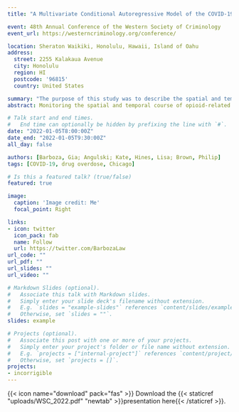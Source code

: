```yaml
---
title: "A Multivariate Conditional Autoregressive Model of the COVID-19, Opioid and Gun Violence Syndemic"

event: 48th Annual Conference of the Western Society of Criminology
event_url: https://westerncriminology.org/conference/

location: Sheraton Waikiki, Honolulu, Hawaii, Island of Oahu
address:
  street: 2255 Kalakaua Avenue
  city: Honolulu
  region: HI
  postcode: '96815'
  country: United States

summary: "The purpose of this study was to describe the spatial and temporal dynamics of overdose death relative risk using a 4-week interval over a span of 5-months following the implementation of the COVID-19 lockdown in the city of Chicago, Illinois."
abstract: Monitoring the spatial and temporal course of opioid-related drug overdose mortality is a key public  health determinant. Despite previous studies exploring the evolution of drug overdose fatalities  following the stay-at-home mandates during the COVID-19 pandemic, little is known about the spatiotemporal dynamics that mitigation efforts had on overdose deaths. The purpose of this study was  to describe the spatial and temporal dynamics of overdose death relative risk using a 4-week interval over a span of 5-months following the implementation of the COVID-19 lockdown in the city of  Chicago, Illinois. A Bayesian space time model was used to produce posterior risk estimates and  exceedance probabilities of opioid-related overdose deaths controlling for measures of area level  deprivation and stay-at-home mandates. We found that area-level temporal risk and inequalities in  drug overdose mortality increased significantly in the initial months of the pandemic. We further found  that a change from the most to least deprived area increased the relative risk of a drug overdose risk by  44.5%. The social distancing index measuring the proportion of persons who stayed at home in each census block group was not associated with drug overdose mortality. We conclude by highlighting the importance of contextualizing the spatial and temporal risk in overdose mortality for implementing  effective and safe harm reduction strategies during a global pandemic.

# Talk start and end times.
#   End time can optionally be hidden by prefixing the line with `#`.
date: "2022-01-05T8:00:00Z"
date_end: "2022-01-05T9:30:00Z"
all_day: false

authors: [Barboza, Gia; Angulski; Kate, Hines, Lisa; Brown, Philip]
tags: [COVID-19, drug overdose, Chicago]

# Is this a featured talk? (true/false)
featured: true

image:
  caption: 'Image credit: Me'
  focal_point: Right

links:
- icon: twitter
  icon_pack: fab
  name: Follow
  url: https://twitter.com/BarbozaLaw
url_code: ""
url_pdf: ""
url_slides: ""
url_video: ""

# Markdown Slides (optional).
#   Associate this talk with Markdown slides.
#   Simply enter your slide deck's filename without extension.
#   E.g. `slides = "example-slides"` references `content/slides/example-slides.md`.
#   Otherwise, set `slides = ""`.
slides: example

# Projects (optional).
#   Associate this post with one or more of your projects.
#   Simply enter your project's folder or file name without extension.
#   E.g. `projects = ["internal-project"]` references `content/project/deep-learning/index.md`.
#   Otherwise, set `projects = []`.
projects:
- incorrigible
---
```


{{< icon name="download" pack="fas" >}} Download the {{< staticref "uploads/WSC_2022.pdf" "newtab" >}}presentation here{{< /staticref >}}.
